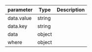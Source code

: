 | parameter | Type | Description |
| ----------- | ----------- |----------- |
| data.value  |  string  |    |
| data.key  |  string  |    |
| data  |  object  |    |
| where  |  object  |    |